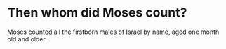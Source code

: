 # Then whom did Moses count?

Moses counted all the firstborn males of Israel by name, aged one month old and older.
